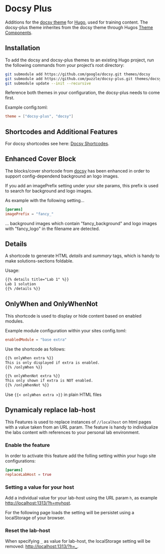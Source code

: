 # Docsy Plus

Additions for the [docsy theme](https://github.com/google/docsy) for [Hugo](https://gohugo.io/), used for training content.
The docsy-plus theme inherites from the docsy theme through Hugos [Theme Components](https://gohugo.io/hugo-modules/theme-components/).


## Installation

To add the docsy and docsy-plus themes to an existing Hugo project, run the following commands from your project’s root directory:

```sh
git submodule add https://github.com/google/docsy.git themes/docsy
git submodule add https://github.com/puzzle/docsy-plus.git themes/docsy-plus
git submodule update --init --recursive
```

Reference both themes in your configuration, the docsy-plus needs to come first.

Example config.toml:

```toml
theme = ["docsy-plus", "docsy"]
```


## Shortcodes and Additional Features

For docsy shortcodes see here: [Docsy Shortcodes](https://www.docsy.dev/docs/adding-content/shortcodes/).


## Enhanced Cover Block

The blocks/cover shortcode from [docsy](https://www.docsy.dev/docs/adding-content/iconsimages/#add-images) has been enhanced in order to support config-dependend background an logo images.

If you add an imagePrefix setting under your site params, this prefix is used to search for background and logo images.

As example with the following setting...

```toml
[params]
imagePrefix = "fancy_"
```

... background images which contain "fancy_background" and logo images with "fancy_logo" in the filename are detected.


## Details

A shortcode to generate HTML _details_ and _summary_ tags, which is handy to make solutions-sections foldable.

Usage:

```html
{{% details title="Lab 1" %}}
Lab 1 solution
{{% /details %}}
```

## OnlyWhen and OnlyWhenNot

This shortcode is used to display or hide content based on enabled modules.

Example module configuration within your sites config.toml:

```toml
enabledModule = "base extra"
```

Use the shortcode as follows:

```html
{{% onlyWhen extra %}}
This is only displayed if extra is enabled.
{{% /onlyWhen %}}

{{% onlyWhenNot extra %}}
This only shown if extra is NOT enabled.
{{% /onlyWhenNot %}}
```

Use `{{< onlyWhen extra >}}` in plain HTML files


## Dynamicaly replace lab-host

This Features is used to replace instances of `//localhost` on html pages with a value taken from an URL param. The feature is handy to individualize the labs content with references to your personal lab environment.


### Enable the feature

In order to activate this feature add the folling setting within your hugo site configurations:

```toml
[params]
replaceLabHost = true
```


### Setting a value for your host

Add a individual value for your lab-host using the URL param `h`, as example [http://localhost:1313/?h=myhost](http://localhost:1313/?h=myhost).

For the following page loads the setting will be persistet using a localStorage of your browser.


### Reset the lab-host

When specifying `_` as value for lab-host, the localStorage setting will be removed: [http://localhost:1313/?h=_](http://localhost:1313/?h=_).
